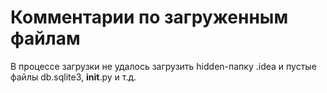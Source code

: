 # Комментарии по загруженным файлам
В процессе загрузки не удалось загрузить hidden-папку .idea и пустые файлы db.sqlite3, __init__.py и т.д.
